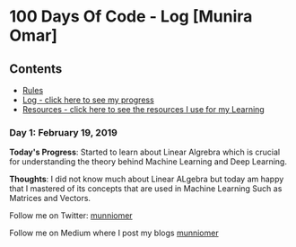 # 100 Days Of Code - Log [Munira Omar]

## Contents

* [Rules](rules.md)
* [Log - click here to see my progress](log.md)
* [Resources - click here to see the resources I use for my Learning](Resources.md)

### Day 1: February 19, 2019

**Today's Progress**: Started to learn about Linear Algrebra which is crucial for understanding the theory behind Machine Learning and Deep Learning.

**Thoughts**: I did not know much about Linear ALgebra but today am happy that I mastered of its concepts that are used in Machine Learning Such as Matrices and Vectors.


Follow me on Twitter: [munniomer](https://twitter.com/munniomer)

Follow me on Medium where I post my blogs [munniomer](https://medium.com/@munniomer)
